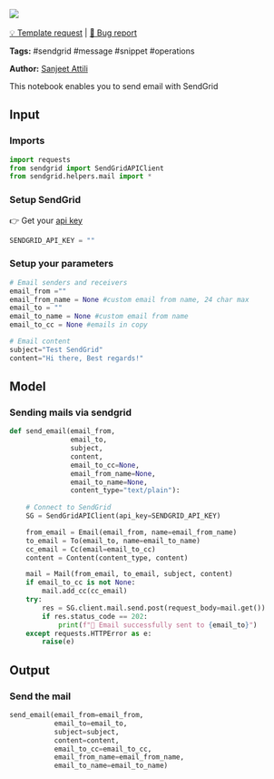 <a href="https://app.naas.ai/user-redirect/naas/downloader?url=https://raw.githubusercontent.com/jupyter-naas/awesome-notebooks/master/SendGrid/SendGrid_Send_message.ipynb" target="_parent"><img src="https://naasai-public.s3.eu-west-3.amazonaws.com/open_in_naas.svg"/></a><br><br><a href="https://github.com/jupyter-naas/awesome-notebooks/issues/new?assignees=&labels=&template=template-request.md&title=Tool+-+Action+of+the+notebook+">💡 Template request</a> | <a href="https://github.com/jupyter-naas/awesome-notebooks/issues/new?assignees=&labels=&template=bug_report.md&title=SendGrid+-+Send+message:+Error+short+description">🚨 Bug report</a>

**Tags:** #sendgrid #message #snippet #operations

**Author:** [Sanjeet Attili](https://linkedin.com/in/sanjeet-attili-760bab190/)

This notebook enables you to send email with SendGrid

## Input

### Imports


```python
import requests
from sendgrid import SendGridAPIClient
from sendgrid.helpers.mail import *
```

### Setup SendGrid
👉 Get your [api key](https://app.sendgrid.com/settings/api_keys)


```python
SENDGRID_API_KEY = ""
```

### Setup your parameters


```python
# Email senders and receivers
email_from ="" 
email_from_name = None #custom email from name, 24 char max
email_to = ""
email_to_name = None #custom email from name
email_to_cc = None #emails in copy

# Email content
subject="Test SendGrid"
content="Hi there, Best regards!"
```

## Model

### Sending mails via sendgrid


```python
def send_email(email_from,
               email_to,
               subject,
               content,
               email_to_cc=None,
               email_from_name=None,
               email_to_name=None,
               content_type="text/plain"):
    
    # Connect to SendGrid
    SG = SendGridAPIClient(api_key=SENDGRID_API_KEY)

    from_email = Email(email_from, name=email_from_name)
    to_email = To(email_to, name=email_to_name)
    cc_email = Cc(email=email_to_cc)
    content = Content(content_type, content)

    mail = Mail(from_email, to_email, subject, content)
    if email_to_cc is not None:
        mail.add_cc(cc_email)
    try:
        res = SG.client.mail.send.post(request_body=mail.get())
        if res.status_code == 202:
            print(f"📧 Email successfully sent to {email_to}")
    except requests.HTTPError as e:
        raise(e)
```

## Output

### Send the mail


```python
send_email(email_from=email_from,
           email_to=email_to,
           subject=subject,
           content=content,
           email_to_cc=email_to_cc,
           email_from_name=email_from_name,
           email_to_name=email_to_name)
```
